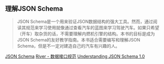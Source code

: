 理解JSON Schema
---
> JSON Schema是一个用来验证JSON数据结构的强大工具。然而，通过阅读其规范来学习使用就像通过查看汽车的蓝图来学习驾驶汽车。如果只希望（开车）取杂货的话，不需要理解内燃机引擎的结构。本书的目标是成为JSON Schema的友好教学指南。本书适合需要编写和理解JSON Schema，但是不一定对建造自己的汽车有兴趣的人。



[JSON Schema](http://www.atatech.org/articles/16787)
[River - 数据接口规范](http://www.atatech.org/articles/16786)
[Understanding JSON Schema 1.0](http://spacetelescope.github.io/understanding-json-schema/index.html)
